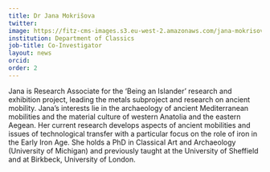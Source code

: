 ```yaml
---
title: Dr Jana Mokrišova
twitter:
image: https://fitz-cms-images.s3.eu-west-2.amazonaws.com/jana-mokrisova.jpg
institution: Department of Classics
job-title: Co-Investigator
layout: news
orcid:
order: 2
---
```

Jana is Research Associate for the ‘Being an Islander’ research and exhibition project, leading the metals subproject and research on ancient mobility. Jana’s interests lie in the archaeology of ancient Mediterranean mobilities and the material culture of western Anatolia and the eastern Aegean. Her current research develops aspects of ancient mobilities and issues of technological transfer with a particular focus on the role of iron in the Early Iron Age. She holds a PhD in Classical Art and Archaeology (University of Michigan) and previously taught at the University of Sheffield and at Birkbeck, University of London.
